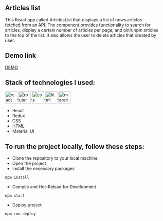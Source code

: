 ## Articles list 
This React app called ArticlesList that displays a list of news articles fetched from an API. The component provides functionality to search for articles, display a certain number of articles per page, and pin/unpin articles to the top of the list. It also allows the user to delete articles that created by user.
## Demo link 
[DEMO](https://apetrinko.github.io/list-of-articles/)

## Stack of technologies I used:
<p align="left">
  <a href="https://react.dev/" target="_blank" rel="noreferrer">
    <img src="https://w7.pngwing.com/pngs/403/269/png-transparent-react-react-native-logos-brands-in-colors-icon-thumbnail.png" align="center" alt="react" width="40" height="40"/>
  </a>
  <a href="https://redux.js.org/" target="_blank" rel="noreferrer"> 
    <img src="https://cdn.zapier.com/storage/blog/4ec8fc7dc3a75758a3913bab9e5a4fd8_2.500x278.png" align="center" alt="router" width="auto" height="40"/> 
  </a> 
  <a href="https://developer.mozilla.org/en-US/docs/Web/CSS" target="_blank" rel="noreferrer"> 
    <img src="https://upload.wikimedia.org/wikipedia/commons/thumb/6/62/CSS3_logo.svg/240px-CSS3_logo.svg.png" align="center" alt="css" width="40" height="40"/> 
  </a> 
  <a href="https://www.w3schools.com/html/" target="_blank" rel="noreferrer"> 
    <img src="https://upload.wikimedia.org/wikipedia/commons/thumb/3/38/HTML5_Badge.svg/800px-HTML5_Badge.svg.png" align="center" alt="html" width="40" height="40"/> 
  </a> 
  <a href="https://mui.com/" target="_blank" rel="noreferrer"> 
    <img src="https://mui.com/static/logo.png" align="center" alt="marerialui" width="auto" height="40"/> 
  </a> 
</p>
<ul>
<li>React</li>
<li>Redux</li>
<li>CSS</li>
<li>HTML</li>
<li>Material UI</li>
</ul>

## To run the project locally, follow these steps:

<ul>
<li>Clone the repository to your local machine</li>
<li>Open the project</li>
<li>Install the necessary packages</li>
</ul>

```sh
npm install
```
<ul>
<li>Compile and Hot-Reload for Development</li>
</ul>

```sh
npm start
```

<ul>
<li>Deploy project</li>
</ul>

```sh
npm run deploy
```